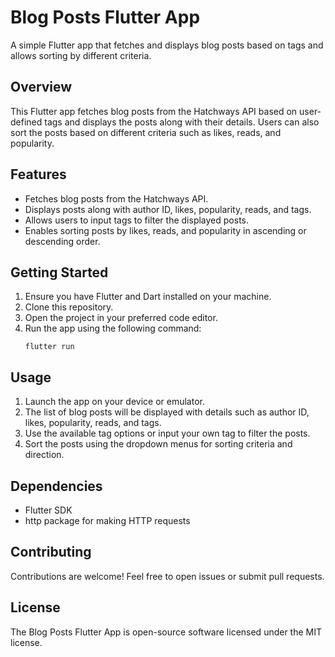 # Blog Posts Flutter App

A simple Flutter app that fetches and displays blog posts based on tags and allows sorting by different criteria.

## Overview

This Flutter app fetches blog posts from the Hatchways API based on user-defined tags and displays the posts along with their details. Users can also sort the posts based on different criteria such as likes, reads, and popularity.

## Features

- Fetches blog posts from the Hatchways API.
- Displays posts along with author ID, likes, popularity, reads, and tags.
- Allows users to input tags to filter the displayed posts.
- Enables sorting posts by likes, reads, and popularity in ascending or descending order.

## Getting Started

1. Ensure you have Flutter and Dart installed on your machine.
2. Clone this repository.
3. Open the project in your preferred code editor.
4. Run the app using the following command:
   ```
   flutter run
   ```

## Usage

1. Launch the app on your device or emulator.
2. The list of blog posts will be displayed with details such as author ID, likes, popularity, reads, and tags.
3. Use the available tag options or input your own tag to filter the posts.
4. Sort the posts using the dropdown menus for sorting criteria and direction.

## Dependencies

- Flutter SDK
- http package for making HTTP requests

## Contributing

Contributions are welcome! Feel free to open issues or submit pull requests.

## License

The Blog Posts Flutter App is open-source software licensed under the MIT license.
